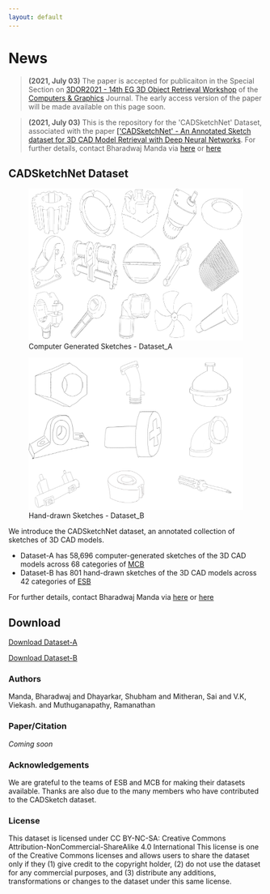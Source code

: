 ```yaml
---
layout: default
---
```


# News
> **(2021, July 03)** The paper is accepted for publicaiton in the Special Section on [3DOR2021 - 14th EG 3D Object Retrieval Workshop](https://3dor2021.github.io/index.html) of the [Computers & Graphics](https://www.journals.elsevier.com/computers-and-graphics) Journal. The early access version of the paper will be made available on this page soon.

> **(2021, July 03)** This is the repository for the 'CADSketchNet' Dataset, associated with the paper <a href="https://ieeexplore.ieee.org/stamp/stamp.jsp?tp=&arnumber=9343314" target="_blank">['CADSketchNet' - An Annotated Sketch dataset for 3D CAD Model Retrieval with Deep Neural Networks</a>. For further details, contact Bharadwaj Manda via [here](https://www.linkedin.com/in/bharadwaj-manda-9730ab114/) or [here](https://bharadwaj-manda.netlify.app/)

## CADSketchNet Dataset

<figure>
  <img src="comp-gen.png" alt="data" width="500" height="300"/>
  <figcaption>Computer Generated Sketches - Dataset_A</figcaption>
</figure>


<figure>
  <img src="hand_drawn.png" alt="data" width="500" height="300"/>
  <figcaption>Hand-drawn Sketches - Dataset_B</figcaption>
</figure>


We introduce the CADSketchNet dataset, an annotated collection of sketches of 3D CAD models.
- Dataset-A has 58,696 computer-generated sketches of the 3D CAD models across 68 categories of [MCB](https://mechanical-components.herokuapp.com/)
- Dataset-B has 801 hand-drawn sketches of the 3D CAD models across 42 categories of [ESB](https://engineering.purdue.edu/cdesign/wp/downloads/)

For further details, contact Bharadwaj Manda via [here](https://www.linkedin.com/in/bharadwaj-manda-9730ab114/) or [here](https://bharadwaj-manda.netlify.app/)

## Download

[Download Dataset-A](https://github.com/bharadwaj-manda/CADSketchNet/blob/main/Dataset_A.7z)

[Download Dataset-B](https://github.com/bharadwaj-manda/CADSketchNet/blob/main/Dataset_B.7z)

### Authors

Manda, Bharadwaj and Dhayarkar, Shubham and Mitheran, Sai and V.K, Viekash. and Muthuganapathy, Ramanathan

### Paper/Citation

*Coming soon*

<!--
<a href="https://github.com/bharadwaj-manda/CADSketchNet/blob/gh-pages/CADSketchNet_accepted_version.pdf" target="_blank"><img src="paper.png" alt="Paper" class="paper"/></a>

Please cite our paper if you use the CADNET dataset.

```
@ARTICLE{CADSketchNet,  author={Manda, Bharadwaj and Dhayarkar, Shubham and Mitheran, Sai and V.K, Viekash. and Muthuganapathy, Ramanathan},  journal={Computers & Graphics}, title={'CADSketchNet' - An Annotated Sketch dataset for 3D CAD Model Retrieval with Deep Neural Networks},   year={2021},  volume={},  number={},  pages={},  doi={}}
```
-->

### Acknowledgements

We are grateful to the teams of ESB and MCB for making their datasets available. Thanks are also due to the many members who have contributed to the CADSketch dataset.

### License

This dataset is licensed under CC BY-NC-SA: Creative Commons Attribution-NonCommercial-ShareAlike 4.0 International This license is one of the Creative Commons licenses and allows users to share the dataset only if they (1) give credit to the copyright holder, (2) do not use the dataset for any commercial purposes, and (3) distribute any additions, transformations or changes to the dataset under this same license.

